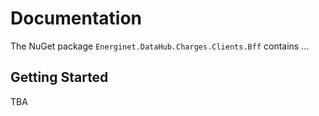 # Documentation

The NuGet package `Energinet.DataHub.Charges.Clients.Bff` contains ...

## Getting Started

TBA
